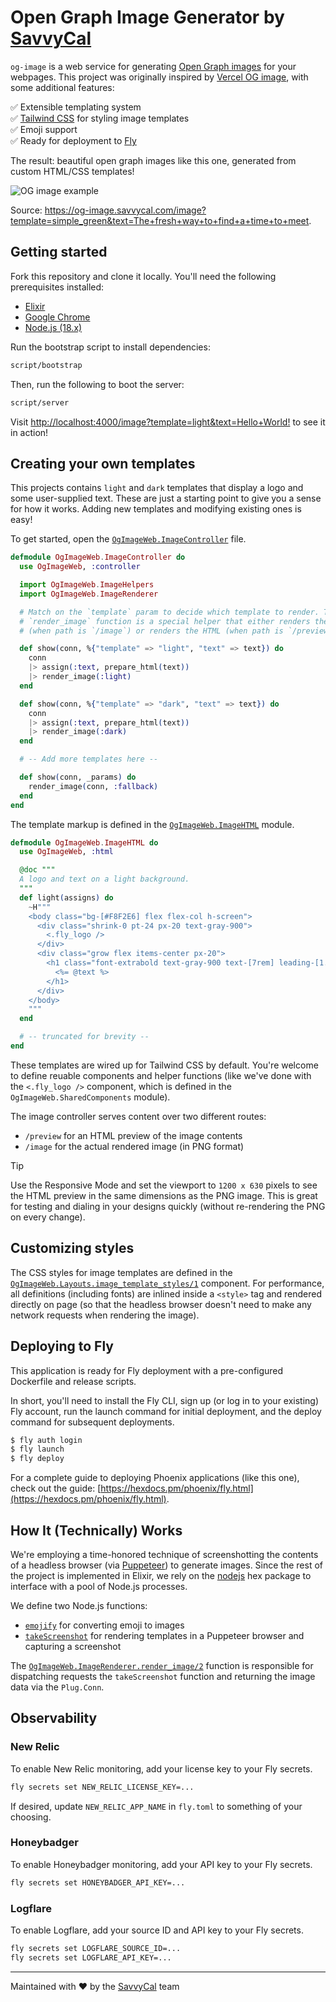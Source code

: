 # Open Graph Image Generator by [SavvyCal](https://savvycal.com/?utm_source=github&utm_medium=oss&utm_campaign=og-image)

`og-image` is a web service for generating [Open Graph images](https://opengraphprotocol.org/) for your webpages. 
This project was originally inspired by [Vercel OG image](https://github.com/vercel/og-image), with some additional features:

✅ Extensible templating system \
✅ [Tailwind CSS](https://tailwindcss.com/) for styling image templates \
✅ Emoji support \
✅ Ready for deployment to [Fly](https://fly.io/)

The result: beautiful open graph images like this one, generated from custom HTML/CSS templates!

![OG image example](https://og-image.savvycal.com/image?template=simple_green&text=The+fresh+way+to+find+a+time+to+meet.)

Source: https://og-image.savvycal.com/image?template=simple_green&text=The+fresh+way+to+find+a+time+to+meet.

## Getting started

Fork this repository and clone it locally. You'll need the following prerequisites installed:

- [Elixir](https://elixir-lang.org/install.html)
- [Google Chrome](https://www.google.com/chrome/index.html)
- [Node.js (18.x)](https://github.com/nvm-sh/nvm#installing-and-updating)

Run the bootstrap script to install dependencies:

```bash
script/bootstrap
```

Then, run the following to boot the server:

```bash
script/server
```

Visit [http://localhost:4000/image?template=light&text=Hello+World!](http://localhost:4000/image?template=light&text=Hello+World!) to see it in action!

## Creating your own templates

This projects contains `light` and `dark` templates that display a logo and some user-supplied text. These are just a starting point to give you a sense for how it works. Adding new templates and modifying existing ones is easy!

To get started, open the [`OgImageWeb.ImageController`](https://github.com/svycal/og-image/blob/main/lib/og_image_web/controllers/image_controller.ex) file.

```elixir
defmodule OgImageWeb.ImageController do
  use OgImageWeb, :controller

  import OgImageWeb.ImageHelpers
  import OgImageWeb.ImageRenderer

  # Match on the `template` param to decide which template to render. The
  # `render_image` function is a special helper that either renders the PNG
  # (when path is `/image`) or renders the HTML (when path is `/preview`).

  def show(conn, %{"template" => "light", "text" => text}) do
    conn
    |> assign(:text, prepare_html(text))
    |> render_image(:light)
  end

  def show(conn, %{"template" => "dark", "text" => text}) do
    conn
    |> assign(:text, prepare_html(text))
    |> render_image(:dark)
  end

  # -- Add more templates here --

  def show(conn, _params) do
    render_image(conn, :fallback)
  end
end
```

The template markup is defined in the [`OgImageWeb.ImageHTML`](https://github.com/svycal/og-image/blob/main/lib/og_image_web/controllers/image_html.ex) module.

```elixir
defmodule OgImageWeb.ImageHTML do
  use OgImageWeb, :html

  @doc """
  A logo and text on a light background.
  """
  def light(assigns) do
    ~H"""
    <body class="bg-[#F8F2E6] flex flex-col h-screen">
      <div class="shrink-0 pt-24 px-20 text-gray-900">
        <.fly_logo />
      </div>
      <div class="grow flex items-center px-20">
        <h1 class="font-extrabold text-gray-900 text-[7rem] leading-[1.2]">
          <%= @text %>
        </h1>
      </div>
    </body>
    """
  end

  # -- truncated for brevity --
end
```

These templates are wired up for Tailwind CSS by default. You're welcome to define reuable components and helper functions (like we've done with the `<.fly_logo />` component, which is defined in the `OgImageWeb.SharedComponents` module).

The image controller serves content over two different routes:

- `/preview` for an HTML preview of the image contents
- `/image` for the actual rendered image (in PNG format)

> [!TIP]
> Use the Responsive Mode and set the viewport to `1200 x 630` pixels to see the HTML preview in the same dimensions as the PNG image. This is great for testing and dialing in your designs quickly (without re-rendering the PNG on every change).

## Customizing styles

The CSS styles for image templates are defined in the [`OgImageWeb.Layouts.image_template_styles/1`](https://github.com/svycal/og-image/blob/main/lib/og_image_web/components/layouts.ex) component. For performance, all definitions (including fonts) are inlined inside a `<style>` tag and rendered directly on page (so that the headless browser doesn't need to make any network requests when rendering the image).

## Deploying to Fly

This application is ready for Fly deployment with a pre-configured Dockerfile and release scripts. 

In short, you'll need to install the Fly CLI, sign up (or log in to your existing) Fly account, run the launch command for initial deployment, and the deploy command for subsequent deployments.

```bash
$ fly auth login
$ fly launch
$ fly deploy
```

For a complete guide to deploying Phoenix applications (like this one), check out the guide: [https://hexdocs.pm/phoenix/fly.html](https://hexdocs.pm/phoenix/fly.html).

## How It (Technically) Works

We're employing a time-honored technique of screenshotting the contents of a headless browser (via [Puppeteer](https://pptr.dev/)) to generate images. Since the rest of the project is implemented in Elixir, we rely on the [nodejs](https://hexdocs.pm/nodejs/readme.html#content) hex package to interface with a pool of Node.js processes.

We define two Node.js functions:

* [`emojify`](https://github.com/svycal/og-image/blob/main/priv/js/emojify.js) for converting emoji to images
* [`takeScreenshot`](https://github.com/svycal/og-image/blob/main/priv/js/take-screenshot.js) for rendering templates in a Puppeteer browser and capturing a screenshot

The [`OgImageWeb.ImageRenderer.render_image/2`](https://github.com/svycal/og-image/blob/main/lib/og_image_web/controllers/image_renderer.ex) function is responsible for dispatching requests the `takeScreenshot` function and returning the image data via the `Plug.Conn`.

## Observability

### New Relic

To enable New Relic monitoring, add your license key to your Fly secrets.

```bash
fly secrets set NEW_RELIC_LICENSE_KEY=...
```

If desired, update `NEW_RELIC_APP_NAME` in `fly.toml` to something of your choosing.

### Honeybadger

To enable Honeybadger monitoring, add your API key to your Fly secrets.

```bash
fly secrets set HONEYBADGER_API_KEY=...
```

### Logflare

To enable Logflare, add your source ID and API key to your Fly secrets.

```bash
fly secrets set LOGFLARE_SOURCE_ID=...
fly secrets set LOGFLARE_API_KEY=...
```

---

Maintained with ♥️ by the [SavvyCal](https://savvycal.com/?utm_source=github&utm_medium=oss&utm_campaign=og-image) team
